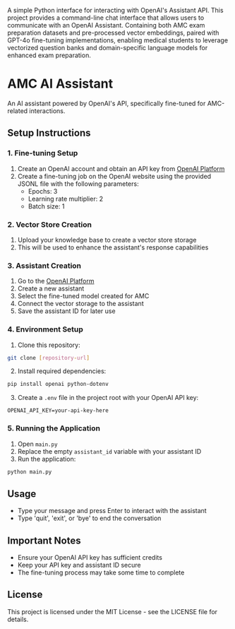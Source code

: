 
A simple Python interface for interacting with OpenAI's Assistant API. This project provides a command-line chat interface that allows users to communicate with an OpenAI Assistant.
Containing both AMC exam preparation datasets and pre-processed vector embeddings, paired with GPT-4o fine-tuning implementations, enabling medical students to leverage vectorized question banks and domain-specific language models for enhanced exam preparation.

# AMC AI Assistant

An AI assistant powered by OpenAI's API, specifically fine-tuned for AMC-related interactions.

## Setup Instructions

### 1. Fine-tuning Setup
1. Create an OpenAI account and obtain an API key from [OpenAI Platform](https://platform.openai.com/)
2. Create a fine-tuning job on the OpenAI website using the provided JSONL file with the following parameters:
   - Epochs: 3
   - Learning rate multiplier: 2
   - Batch size: 1

### 2. Vector Store Creation
1. Upload your knowledge base to create a vector store storage
2. This will be used to enhance the assistant's response capabilities

### 3. Assistant Creation
1. Go to the [OpenAI Platform](https://platform.openai.com/)
2. Create a new assistant
3. Select the fine-tuned model created for AMC
4. Connect the vector storage to the assistant
5. Save the assistant ID for later use

### 4. Environment Setup
1. Clone this repository:
```bash
git clone [repository-url]
```

2. Install required dependencies:
```bash
pip install openai python-dotenv
```

3. Create a `.env` file in the project root with your OpenAI API key:
```
OPENAI_API_KEY=your-api-key-here
```

### 5. Running the Application
1. Open `main.py`
2. Replace the empty `assistant_id` variable with your assistant ID
3. Run the application:
```bash
python main.py
```

## Usage
- Type your message and press Enter to interact with the assistant
- Type 'quit', 'exit', or 'bye' to end the conversation

## Important Notes
- Ensure your OpenAI API key has sufficient credits
- Keep your API key and assistant ID secure
- The fine-tuning process may take some time to complete

## License
This project is licensed under the MIT License - see the LICENSE file for details.
